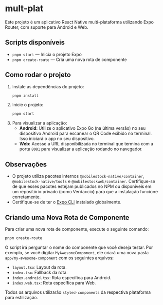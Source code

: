 # mult-plat

Este projeto é um aplicativo React Native multi-plataforma utilizando Expo Router, com suporte para Android e Web.

## Scripts disponíveis

- `pnpm start` — Inicia o projeto Expo
- `pnpm create-route` — Cria uma nova rota de componente

## Como rodar o projeto

1. Instale as dependências do projeto:
   ```sh
   pnpm install
   ```
2. Inicie o projeto:
   ```sh
   pnpm start
   ```
3. Para visualizar a aplicação:
   - **Android:** Utilize o aplicativo Expo Go (na última versão) no seu dispositivo Android para escanear o QR Code exibido no terminal. Isso iniciará o app no seu dispositivo.
   - **Web:** Acesse a URL disponibilizada no terminal que termina com a porta `8081` para visualizar a aplicação rodando no navegador.

## Observações

- O projeto utiliza pacotes internos `@mobilestock-native/container`, `@mobilestock-native/tools` e `@mobilestockweb/container`. Certifique-se de que esses pacotes estejam publicados no NPM ou disponíveis em um repositório privado (como Verdaccio) para que a instalação funcione corretamente.
- Certifique-se de ter o [Expo CLI](https://docs.expo.dev/get-started/installation/) instalado globalmente.

## Criando uma Nova Rota de Componente

Para criar uma nova rota de componente, execute o seguinte comando:

```sh
pnpm create-route
```

O script irá perguntar o nome do componente que você deseja testar. Por exemplo, se você digitar `MyAwesomeComponent`, ele criará uma nova pasta `app/my-awesome-component` com os seguintes arquivos:

- `layout.tsx`: Layout da rota.
- `index.tsx`: Fallback da rota.
- `index.android.tsx`: Rota específica para Android.
- `index.web.tsx`: Rota específica para Web.

Todos os arquivos utilizarão `styled-components` da respectiva plataforma para estilização.
